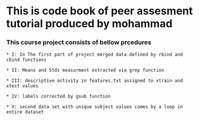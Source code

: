 # This is code book of peer assesment tutorial produced by mohammad
### This course project consists of bellow prcedures

```
* I: In The first part of project merged data defined by rbind and cbind functions

* II: Means and Stds measurment extracted via grep function

* III: descriptive activity in features.txt assigned to xtrain and xtest values

* IV: labels corrected by gsub function

* V: second data set with unique subject values comes by a loop in entire dataset
```